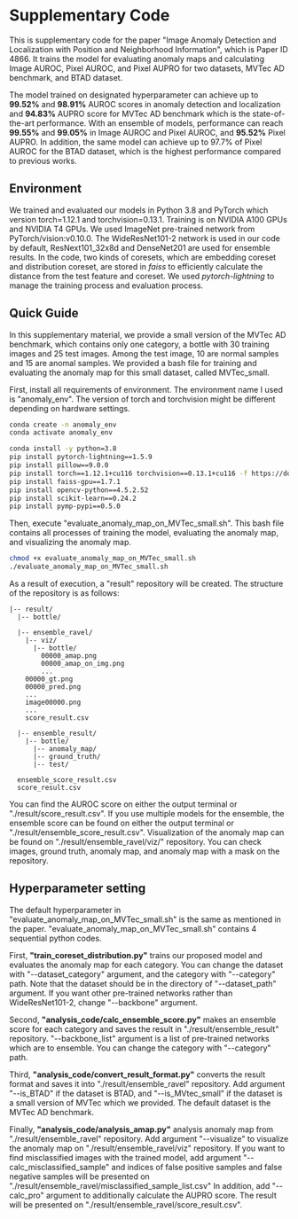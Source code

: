 # Supplementary Code
This is supplementary code for the paper "Image Anomaly Detection and Localization with Position and Neighborhood Information", which is Paper ID 4866.
It trains the model for evaluating anomaly maps and calculating Image AUROC, Pixel AUROC, and Pixel AUPRO for two datasets, MVTec AD benchmark, and BTAD dataset.

The model trained on designated hyperparameter can achieve up to **99.52%** and **98.91%** AUROC scores in anomaly detection and localization and **94.83%** AUPRO score for MVTec AD benchmark which is the state-of-the-art performance.
With an ensemble of models, performance can reach **99.55%** and **99.05%** in Image AUROC and Pixel AUROC, and **95.52%** Pixel AUPRO.
In addition, the same model can achieve up to 97.7% of Pixel AUROC for the BTAD dataset, which is the highest performance compared to previous works.

## Environment
We trained and evaluated our models in Python 3.8 and PyTorch which version torch=1.12.1 and torchvision=0.13.1.
Training is on NVIDIA A100 GPUs and NVIDIA T4 GPUs.
We used ImageNet pre-trained network from PyTorch/vision:v0.10.0.
The WideResNet101-2 network is used in our code by default, ResNext101_32x8d and DenseNet201 are used for ensemble results.
In the code, two kinds of coresets, which are embedding coreset and distribution coreset, are stored in *faiss* to efficiently calculate the distance from the test feature and coreset.
We used *pytorch-lightning* to manage the training process and evaluation process.

## Quick Guide
In this supplementary material, we provide a small version of the MVTec AD benchmark, which contains only one category, a bottle with 30 training images and 25 test images. Among the test image, 10 are normal samples and 15 are anomal samples.
We provided a bash file for training and evaluating the anomaly map for this small dataset, called MVTec_small.

First, install all requirements of environment.
The environment name I used is "anomaly_env".
The version of torch and torchvision might be different depending on hardware settings.
```bash
conda create -n anomaly_env
conda activate anomaly_env 
```
```bash
conda install -y python=3.8
pip install pytorch-lightning==1.5.9
pip install pillow==9.0.0
pip install torch==1.12.1+cu116 torchvision==0.13.1+cu116 -f https://download.pytorch.org/whl/torch_stable.html
pip install faiss-gpu==1.7.1
pip install opencv-python==4.5.2.52
pip install scikit-learn==0.24.2
pip install pymp-pypi==0.5.0
```

Then, execute "evaluate_anomaly_map_on_MVTec_small.sh". This bash file contains all processes of training the model, evaluating the anomaly map, and visualizing the anomaly map.
```bash
chmod +x evaluate_anomaly_map_on_MVTec_small.sh
./evaluate_anomaly_map_on_MVTec_small.sh
```
As a result of execution, a "result" repository will be created. The structure of the repository is as follows:
```
|-- result/
  |-- bottle/
  
  |-- ensemble_ravel/
    |-- viz/
      |-- bottle/
        00000_amap.png
        00000_amap_on_img.png
        ...
    00000_gt.png
    00000_pred.png
    ...
    image00000.png
    ...
    score_result.csv
    
  |-- ensemble_result/
    |-- bottle/
      |-- anomaly_map/
      |-- ground_truth/
      |-- test/
      
  ensemble_score_result.csv
  score_result.csv
```

You can find the AUROC score on either the output terminal or "./result/score_result.csv". If you use multiple models for the ensemble, the ensemble score can be found on either the output terminal or "./result/ensemble_score_result.csv".
Visualization of the anomaly map can be found on "./result/ensemble_ravel/viz/" repository.
You can check images, ground truth, anomaly map, and anomaly map with a mask on the repository.

## Hyperparameter setting
The default hyperparameter in "evaluate_anomaly_map_on_MVTec_small.sh" is the same as mentioned in the paper. 
"evaluate_anomaly_map_on_MVTec_small.sh" contains 4 sequential python codes.

First, **"train_coreset_distribution.py"** trains our proposed model and evaluates the anomaly map for each category. You can change the dataset with "--dataset_category" argument, and the category with "--category" path. 
Note that the dataset should be in the directory of "--dataset_path" argument. 
If you want other pre-trained networks rather than WideResNet101-2, change "--backbone" argument.

Second, **"analysis_code/calc_ensemble_score.py"** makes an ensemble score for each category and saves the result in "./result/ensemble_result" repository.
"--backbone_list" argument is a list of pre-trained networks which are to ensemble. You can change the category with "--category" path. 

Third, **"analysis_code/convert_result_format.py"** converts the result format and saves it into "./result/ensemble_ravel" repository.
Add argument "--is_BTAD" if the dataset is BTAD, and "--is_MVtec_small" if the dataset is a small version of MVTec which we provided.
The default dataset is the MVTec AD benchmark.

Finally, **"analysis_code/analysis_amap.py"** analysis anomaly map from "./result/ensemble_ravel" repository.
Add argument "--visualize" to visualize the anomaly map on "./result/ensemble_ravel/viz" repository.
If you want to find misclassified images with the trained model, add argument "--calc_misclassified_sample" and indices of false positive samples and false negative samples will be presented on "./result/ensemble_ravel/misclassified_sample_list.csv"
In addition, add "--calc_pro" argument to additionally calculate the AUPRO score. The result will be presented on "./result/ensemble_ravel/score_result.csv".